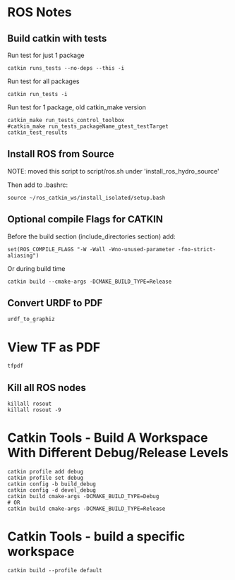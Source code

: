 ROS Notes
=======

## Build catkin with tests

Run test for just 1 package

    catkin runs_tests --no-deps --this -i
	
Run test for all packages

    catkin run_tests -i

Run test for 1 package, old catkin_make version

    catkin_make run_tests_control_toolbox
    #catkin_make run_tests_packageName_gtest_testTarget
    catkin_test_results

## Install ROS from Source

NOTE: moved this script to script/ros.sh under 'install_ros_hydro_source'

Then add to .bashrc:

    source ~/ros_catkin_ws/install_isolated/setup.bash

## Optional compile Flags for CATKIN

Before the build section (include_directories section) add:

    set(ROS_COMPILE_FLAGS "-W -Wall -Wno-unused-parameter -fno-strict-aliasing")

Or during build time

    catkin build --cmake-args -DCMAKE_BUILD_TYPE=Release

## Convert URDF to PDF

    urdf_to_graphiz

# View TF as PDF

    tfpdf

## Kill all ROS nodes

    killall rosout 
    killall rosout -9

# Catkin Tools - Build A Workspace With Different Debug/Release Levels

    catkin profile add debug
	catkin profile set debug
	catkin config -b build_debug
	catkin config -d devel_debug
	catkin build cmake-args -DCMAKE_BUILD_TYPE=Debug
	# OR
	catkin build cmake-args -DCMAKE_BUILD_TYPE=Release 
	
# Catkin Tools - build a specific workspace

    catkin build --profile default
